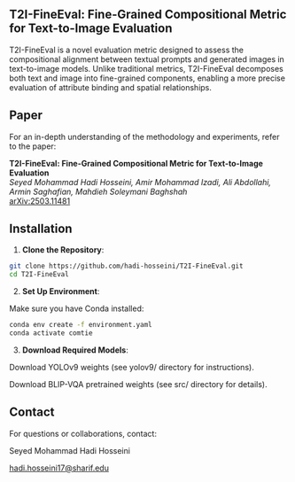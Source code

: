 ## T2I-FineEval: Fine-Grained Compositional Metric for Text-to-Image Evaluation

T2I-FineEval is a novel evaluation metric designed to assess the compositional alignment between textual prompts and generated images in text-to-image models. Unlike traditional metrics, T2I-FineEval decomposes both text and image into fine-grained components, enabling a more precise evaluation of attribute binding and spatial relationships.

## Paper

For an in-depth understanding of the methodology and experiments, refer to the paper:

**T2I-FineEval: Fine-Grained Compositional Metric for Text-to-Image Evaluation**  
*Seyed Mohammad Hadi Hosseini, Amir Mohammad Izadi, Ali Abdollahi, Armin Saghafian, Mahdieh Soleymani Baghshah*  
[arXiv:2503.11481](https://arxiv.org/abs/2503.11481)

## Installation

1. **Clone the Repository**:

```bash
git clone https://github.com/hadi-hosseini/T2I-FineEval.git
cd T2I-FineEval
```

2. **Set Up Environment**:

Make sure you have Conda installed:

```bash
conda env create -f environment.yaml
conda activate comtie
```


3. **Download Required Models**:

Download YOLOv9 weights (see yolov9/ directory for instructions).

Download BLIP-VQA pretrained weights (see src/ directory for details).


## Contact

For questions or collaborations, contact:

Seyed Mohammad Hadi Hosseini

hadi.hosseini17@sharif.edu
